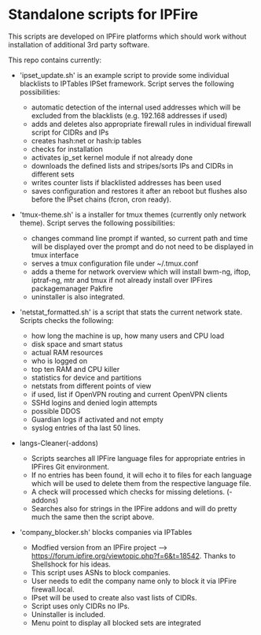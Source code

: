 Standalone scripts for IPFire
=================================

This scripts are developed on IPFire platforms which should work without installation of additional 3rd party software.

This repo contains currently:

- 'ipset_update.sh' is an example script to provide some individual blacklists to IPTables IPSet framework. Script serves the following possibilities:

	- automatic detection of the internal used addresses which will be excluded from the blacklists (e.g. 192.168 addresses if used)
	- adds and deletes also appropriate firewall rules in individual firewall script for CIDRs and IPs
	- creates hash:net or hash:ip tables
	- checks for installation
	- activates ip_set kernel module if not already done
	- downloads the defined lists and stripes/sorts IPs and CIDRs in different sets
	- writes counter lists if blacklisted addresses has been used
	- saves configuration and restores it after an reboot but flushes also before the IPset chains (fcron, cron ready).


- 'tmux-theme.sh' is a installer for tmux themes (currently only network theme). Script serves the following possibilities:

	- changes command line prompt if wanted, so current path and time will be displayed over the prompt and do not need to be displayed in tmux interface
	- serves a tmux configuration file under ~/.tmux.conf 
	- adds a theme for network overview which will install bwm-ng, iftop, iptraf-ng, mtr and tmux if not already install over IPFires packagemanager Pakfire
	- uninstaller is also integrated.

- 'netstat_formatted.sh' is a script that stats the current network state. Scripts checks the following:

	- how long the machine is up, how many users and CPU load
	- disk space and smart status
	- actual RAM resources
	- who is logged on
	- top ten RAM and CPU killer
	- statistics for device and partitions
	- netstats from different points of view
	- if used, list if OpenVPN routing and current OpenVPN clients
	- SSHd logins and denied login attempts
	- possible DDOS
	- Guardian logs if activated and not empty
	- syslog entries of tha last 50 lines.

- langs-Cleaner(-addons)

	- Scripts searches all IPFire language files for appropriate entries in IPFires Git environment.
	- If no entries has been found, it will echo it to files for each language which will be used to delete them from the respective language file.
	- A check will processed which checks for missing deletions.
	(-addons)
	- Searches also for strings in the IPFire addons and will do pretty much the same then the script above.

- 'company_blocker.sh' blocks companies via IPTables

	- Modfied version from an IPFire project --> https://forum.ipfire.org/viewtopic.php?f=6&t=18542. Thanks to Shellshock for his ideas.
	- This script uses ASNs to block companies.
	- User needs to edit the company name only to block it via IPFire firewall.local.
	- IPset will be used to create also vast lists of CIDRs.
	- Script uses only CIDRs no IPs.
	- Uninstaller is included.
	- Menu point to display all blocked sets are integrated
